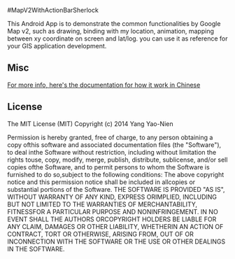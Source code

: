 #MapV2WithActionBarSherlock


This Android App is to demonstrate the common functionalities by Google Map v2, such as drawing, binding with my location, animation, mapping between xy coordinate on screen and lat/log. you can use it as reference for your GIS application development. 


## Misc

[For more info, here's the documentation for how it work in Chinese](http://paulyang0125.blogspot.tw/2013/10/andriod-googlemap-v2.html)



## License

The MIT License (MIT) Copyright (c) 2014 Yang Yao-Nien 

Permission is hereby granted, free of charge, to any person obtaining a copy ofthis software and associated documentation files (the "Software"), to deal inthe Software without restriction, including without limitation the rights touse, copy, modify, merge, publish, distribute, sublicense, and/or sell copies ofthe Software, and to permit persons to whom the Software is furnished to do so,subject to the following conditions: The above copyright notice and this permission notice shall be included in allcopies or substantial portions of the Software. THE SOFTWARE IS PROVIDED "AS IS", WITHOUT WARRANTY OF ANY KIND, EXPRESS ORIMPLIED, INCLUDING BUT NOT LIMITED TO THE WARRANTIES OF MERCHANTABILITY, FITNESSFOR A PARTICULAR PURPOSE AND NONINFRINGEMENT. IN NO EVENT SHALL THE AUTHORS ORCOPYRIGHT HOLDERS BE LIABLE FOR ANY CLAIM, DAMAGES OR OTHER LIABILITY, WHETHERIN AN ACTION OF CONTRACT, TORT OR OTHERWISE, ARISING FROM, OUT OF OR INCONNECTION WITH THE SOFTWARE OR THE USE OR OTHER DEALINGS IN THE SOFTWARE.

